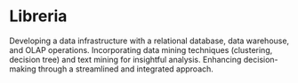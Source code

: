 # Libreria
Developing a data infrastructure with a relational database, data warehouse, and OLAP operations. Incorporating data mining techniques (clustering, decision tree) and text mining for insightful analysis. Enhancing decision-making through a streamlined and integrated approach.
